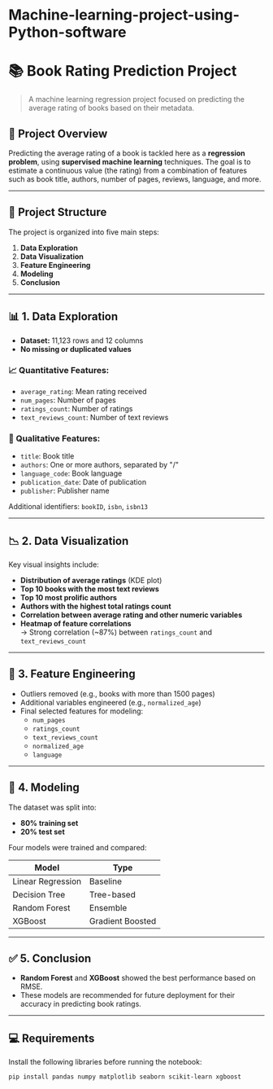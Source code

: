 # Machine-learning-project-using-Python-software
# 📚 Book Rating Prediction Project

> A machine learning regression project focused on predicting the average rating of books based on their metadata.

## 📌 Project Overview

Predicting the average rating of a book is tackled here as a **regression problem**, using **supervised machine learning** techniques. The goal is to estimate a continuous value (the rating) from a combination of features such as book title, authors, number of pages, reviews, language, and more.

---

## 🧱 Project Structure

The project is organized into five main steps:

1. **Data Exploration**
2. **Data Visualization**
3. **Feature Engineering**
4. **Modeling**
5. **Conclusion**

---

## 📊 1. Data Exploration

- **Dataset:** 11,123 rows and 12 columns  
- **No missing or duplicated values**

### 📈 Quantitative Features:
- `average_rating`: Mean rating received
- `num_pages`: Number of pages
- `ratings_count`: Number of ratings
- `text_reviews_count`: Number of text reviews

### 📝 Qualitative Features:
- `title`: Book title
- `authors`: One or more authors, separated by "/"
- `language_code`: Book language
- `publication_date`: Date of publication
- `publisher`: Publisher name

Additional identifiers: `bookID`, `isbn`, `isbn13`

---

## 📉 2. Data Visualization

Key visual insights include:

- **Distribution of average ratings** (KDE plot)
- **Top 10 books with the most text reviews**
- **Top 10 most prolific authors**
- **Authors with the highest total ratings count**
- **Correlation between average rating and other numeric variables**
- **Heatmap of feature correlations**  
  → Strong correlation (~87%) between `ratings_count` and `text_reviews_count`

---

## 🧪 3. Feature Engineering

- Outliers removed (e.g., books with more than 1500 pages)
- Additional variables engineered (e.g., `normalized_age`)
- Final selected features for modeling:
  - `num_pages`
  - `ratings_count`
  - `text_reviews_count`
  - `normalized_age`
  - `language`

---

## 🤖 4. Modeling

The dataset was split into:

- **80% training set**
- **20% test set**

Four models were trained and compared:

| Model            | Type             |
|------------------|------------------|
| Linear Regression| Baseline         |
| Decision Tree    | Tree-based       |
| Random Forest    | Ensemble         |
| XGBoost          | Gradient Boosted |

---

## ✅ 5. Conclusion

- **Random Forest** and **XGBoost** showed the best performance based on RMSE.
- These models are recommended for future deployment for their accuracy in predicting book ratings.

---

## 💻 Requirements

Install the following libraries before running the notebook:

```bash
pip install pandas numpy matplotlib seaborn scikit-learn xgboost
